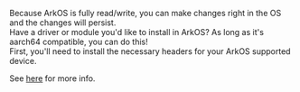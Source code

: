 
Because ArkOS is fully read/write, you can make changes right in the OS and the changes will persist.  \
Have a driver or module you'd like to install in ArkOS?  As long as it's aarch64 compatible, you can do this! \
First, you'll need to install the necessary headers for your ArkOS supported device.

See [here](https://github.com/christianhaitian/arkos/blob/main/Headers/README.md) for more info.